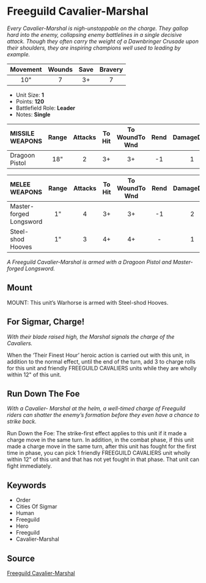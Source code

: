 # Freeguild Cavalier-Marshal

_Every Cavalier-Marshal is nigh-unstoppable on the charge. They gallop hard into the enemy, collapsing enemy battlelines in a single decisive attack. Though they often carry the weight of a Dawnbringer Crusade upon their shoulders, they are inspiring champions well used to leading by example._


| Movement | Wounds | Save | Bravery |
|:--------:|:------:|:----:|:-------:|
| 10" | 7 | 3+ | 7 |

* Unit Size: **1**
* Points: **120**
* Battlefield Role: **Leader**
* Notes: **Single**

| MISSILE WEAPONS | Range | Attacks | To Hit | To WoundTo Wnd | Rend | DamageDmg |
|:---|:--:|:--:|:--:|:--:|:--:|:--:|
| Dragoon Pistol | 18" | 2 | 3+ | 3+ | -1 | 1 |


| MELEE WEAPONS | Range | Attacks | To Hit | To WoundTo Wnd | Rend | DamageDmg |
|:---|:--:|:--:|:--:|:--:|:--:|:--:|
| Master-forged Longsword | 1" | 4 | 3+ | 3+ | -1 | 2 |
| Steel-shod Hooves | 1" | 3 | 4+ | 4+ | - | 1 |


_A Freeguild Cavalier-Marshal is armed with a Dragoon Pistol and Master-forged Longsword._

## Mount

MOUNT: This unit’s Warhorse is armed with Steel-shod Hooves.

## For Sigmar, Charge!

_With their blade raised high, the Marshal signals the charge of the Cavaliers._

When the ‘Their Finest Hour’ heroic action is carried out with this unit, in addition to the normal effect, until the end of the turn, add 3 to charge rolls for this unit and friendly FREEGUILD CAVALIERS units while they are wholly within 12" of this unit.

## Run Down The Foe

_With a Cavalier- Marshal at the helm, a well-timed charge of Freeguild riders can shatter the enemy’s formation before they even have a chance to strike back._

Run Down the Foe: The strike-first effect applies to this unit if it made a charge move in the same turn. In addition, in the combat phase, if this unit made a charge move in the same turn, after this unit has fought for the first time in phase, you can pick 1 friendly FREEGUILD CAVALIERS unit wholly within 12" of this unit and that has not yet fought in that phase. That unit can fight immediately.

## Keywords

* Order
* Cities Of Sigmar
* Human
* Freeguild
* Hero
* Freeguild
* Cavalier-Marshal


## Source

[Freeguild Cavalier-Marshal](https://wahapedia.ru/aos3/factions/cities-of-sigmar/Freeguild-Cavalier-Marshal)
